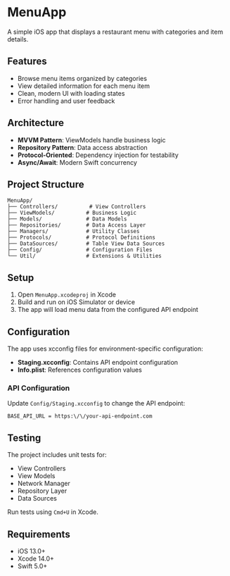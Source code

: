 # MenuApp

A simple iOS app that displays a restaurant menu with categories and item details.

## Features

- Browse menu items organized by categories
- View detailed information for each menu item
- Clean, modern UI with loading states
- Error handling and user feedback

## Architecture

- **MVVM Pattern**: ViewModels handle business logic
- **Repository Pattern**: Data access abstraction
- **Protocol-Oriented**: Dependency injection for testability
- **Async/Await**: Modern Swift concurrency

## Project Structure

```
MenuApp/
├── Controllers/          # View Controllers
├── ViewModels/          # Business Logic
├── Models/              # Data Models
├── Repositories/        # Data Access Layer
├── Managers/            # Utility Classes
├── Protocols/           # Protocol Definitions
├── DataSources/         # Table View Data Sources
├── Config/              # Configuration Files
└── Util/                # Extensions & Utilities
```

## Setup

1. Open `MenuApp.xcodeproj` in Xcode
2. Build and run on iOS Simulator or device
3. The app will load menu data from the configured API endpoint

## Configuration

The app uses xcconfig files for environment-specific configuration:

- **Staging.xcconfig**: Contains API endpoint configuration
- **Info.plist**: References configuration values

### API Configuration

Update `Config/Staging.xcconfig` to change the API endpoint:

```xcconfig
BASE_API_URL = https:\/\/your-api-endpoint.com
```

## Testing

The project includes unit tests for:
- View Controllers
- View Models
- Network Manager
- Repository Layer
- Data Sources

Run tests using `Cmd+U` in Xcode.

## Requirements

- iOS 13.0+
- Xcode 14.0+
- Swift 5.0+

